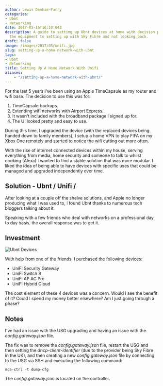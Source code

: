 ```yaml
---
author: Lewis Denham-Parry
categories:
- Ubnt
- Networking
date: 2017-05-16T16:10:04Z
description: A guide to setting up Ubnt devices at home with decision process of purchasing
  the equipment to setting up with Sky Fibre and not looking back.
draft: false
image: /images/2017/05/unifi.jpg
slug: setting-up-a-home-network-with-ubnt
tags:
- Ubnt
- Networking
title: Setting Up A Home Network With Unifi
aliases:
    - "/setting-up-a-home-network-with-ubnt/"
---
```


For the last 5 years I've been using an Apple TimeCapsule as my router and wifi base.  The decision to use this was for:

1. TimeCapsule backups.
2. Extending wifi networks with Airport Express.
3. It wasn't included with the broadband package I signed up for.
4. The UI looked pretty and easy to use.

During this time, I upgraded the device (with the replaced devices being handed down to family members), I setup a home VPN to play FIFA on my Xbox One remotely and started to notice the wifi cutting out more often.

With the rise of internet connected devices within my house, serving everything from media, home security and someone to talk to whilst cooking (Alexa) I wanted to find a stable solution that was more modular.  I liked the idea of being able to have devices with specific uses that could be managed and upgraded independently over time.

## Solution - Ubnt / Unifi / 

After looking at a couple off the shelve solutions, and Apple no longer producing what I was used to, I found Ubnt thanks to numerous tech bloggers talking about it.

Speaking with a few friends who deal with networks on a professional day to day basis, the overall response was to get it.

## Investment

![Ubnt Devices](/content/images/2017/05/UniFiDevices.jpg)

With help from one of the friends, I purchased the following devices:

* UniFi Security Gateway
* UniFi Switch 8
* UniFi AP AC Pro
* UniFi Hybrid Cloud

The cost element of these 4 devices was a concern.  Would I see the benefit of it?  Could I spend my money better elsewhere?  Am I just going through a phase?

## Notes

I've had an issue with the USG upgrading and having an issue with the *config.gateway.json* file.

The fix was to remove the *config.gateway.json* file, restart the USG and then setting the *dhcp-client-identifier* (due to the provider being Sky Fibre in the UK), and then creating a new *config.gateway.json* file by connecting to the USG via SSH and executing the following command:

```terminal
mca-ctrl -t dump-cfg
```

The *config.gateway.json* is located on the controller.